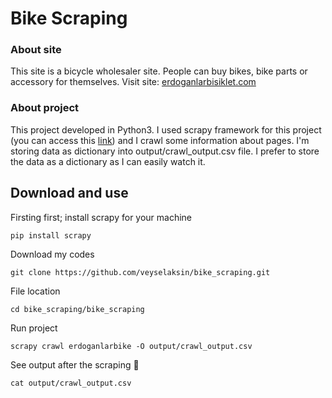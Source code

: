 # Bike Scraping

### About site
This site is a bicycle wholesaler site. People can buy bikes, bike parts or accessory for themselves.
Visit site: [erdoganlarbisiklet.com](https://www.erdoganlarbisiklet.com/)

### About project
This project developed in Python3.
I used scrapy framework for this project (you can access this [link](https://scrapy.org/)) and I crawl some information about pages. I'm storing data as dictionary into output/crawl_output.csv file. I prefer to store the data as a dictionary as I can easily watch it.

## Download and use
Firsting first;
install scrapy for your machine
```
pip install scrapy
```
Download my codes
```
git clone https://github.com/veyselaksin/bike_scraping.git
```
File location
```
cd bike_scraping/bike_scraping
```
Run project
```
scrapy crawl erdoganlarbike -O output/crawl_output.csv
```
See output after the scraping 🚡
```
cat output/crawl_output.csv
```
